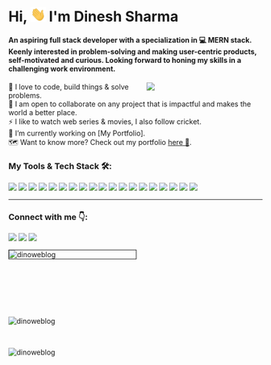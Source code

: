 <h1 align="left">Hi, <img src="https://raw.githubusercontent.com/srikanta30/srikanta30/main/assets/wave.gif" width="30px"> I'm Dinesh Sharma</h1>
<h4 align="left">An aspiring full stack developer with a specialization in 💻 MERN stack. Keenly interested in problem-solving and making user-centric products, self-motivated and curious. Looking forward to honing my skills in a challenging work environment.</h4>
<img align='right' src="https://c.tenor.com/aD7y5Tg9BzwAAAAC/web-design-modern-web-gif.gif" width="230">


<p align="left">
  🌱 I love to code, build things & solve problems. <br/>
   🤝 I am open to collaborate on any project that is impactful and makes the world a better place. <br/>
   ⚡ I like to watch web series & movies, I also follow cricket.<br/>
   🔭 I’m currently working on [My Portfolio].<br/>
  🗺️ Want to know more? Check out my portfolio <a href=""> here 🔗</a>. <br/>
</p>

<h3 align="left">My Tools & Tech Stack 🛠️:</h3>
<p align="left">

  
  <img src = "https://img.shields.io/badge/-HTML5-E34F26?style=flat&logo=html5&logoColor=white"> <img src = "https://img.shields.io/badge/-CSS3-1572B6?style=flat&logo=css3&logoColor=white"> <img src="https://img.shields.io/badge/-JavaScript-eed718?style=flat&logo=javascript&logoColor=ffffff"> <img src="https://img.shields.io/badge/-React-000000?style=flat&logo=react&logoColor=00c8ff"> <img src="https://img.shields.io/badge/-Redux-764abc?style=flat&logo=redux&logoColor=white"> <img src="https://img.shields.io/badge/-Bootstrap-563D7C?style=flat&logo=bootstrap&logoColor=white"> <img src="https://img.shields.io/badge/Material--UI-0081CB?logo=material-ui&logoColor=white"> <img src="https://img.shields.io/badge/styled--components-DB7093?style=flat&logo=styled-components&logoColor=white"> <img src="https://img.shields.io/badge/-MongoDB-4DB33D?style=flat&logo=mongodb&logoColor=FFFFFF"> <img src="https://img.shields.io/badge/redis-CC0000.svg?style=flat&logo=redis&logoColor=white"> <img src="https://img.shields.io/badge/-Node.js-3C873A?style=flat&logo=Node.js&logoColor=white"> <img src="https://img.shields.io/badge/Express.js-000000?style=flat&logo=express&logoColor=white"> <img src="https://img.shields.io/badge/Postman-FF6C37?style=flat&logo=Postman&logoColor=white"> <img src="https://img.shields.io/badge/npm-CB3837?style=flat&logo=npm&logoColor=white"> <img src="http://img.shields.io/badge/-Git-F1502F?style=flat&logo=git&logoColor=FFFFFF"> <img src="http://img.shields.io/badge/-Github-000000?style=flat&logo=github&logoColor=FFFFFF"> <img src="https://img.shields.io/badge/Netlify-00C7B7?style=flat&logo=netlify&logoColor=white"> <img src="https://img.shields.io/badge/Heroku-430098?style=flat&logo=heroku&logoColor=white"> <img src="http://img.shields.io/badge/-VS%20Code-007ACC?style=flat&logo=visual%20studio%20code&logoColor=white"> </p>

---




  <h3 align="left">Connect with me 👇:</h3>

  <p align="left">
    <a href="mailto:dinoweblog@gmail.com"><img src="https://img.shields.io/badge/-GMAIL-D14836?style=for-the-badge&logo=gmail&logoColor=white"></a> 
    <a href="https://in.linkedin.com/in/dino-web"><img src="https://img.shields.io/badge/-LINKEDIN-0077B5?style=for-the-badge&logo=linkedin&logoColor=white"></a>
    <a href="https://twitter.com/imD1nesh"><img src="https://img.shields.io/badge/-Twitter-1DA1F2?style=for-the-badge&logo=Twitter&logoColor=white"></a>
<!--     <a href="https://medium.com/"><img src="https://img.shields.io/badge/Medium-12100E?style=for-the-badge&logo=medium&logoColor=white"></a> -->

</p>

<!-- <p align="left">
  Show ❤️ by starring repositories you find useful.
  <br />
  Also, you can ⭐ or fork the repositories if you want to add a new feature or improve them.
  <br/>
  <br/>
</p> -->
<!-- <p align="left"> <img src="https://komarev.com/ghpvc/?username=dinoweblog-github-username&color=8e8cd8" alt="dinoweblog" /> </p> -->

<p><img width="50%" border="1" margin-bottom= "30" align="left" src="https://github-readme-stats.vercel.app/api/top-langs?username=dinoweblog&show_icons=true&locale=en&layout=compact" alt="dinoweblog" /></p> <br> <br><br><br><br><br><br>

<p>&nbsp;<img width="50%"  margin-top="30" align="left" src="https://github-readme-stats.vercel.app/api?username=dinoweblog&show_icons=true&locale=en" alt="dinoweblog" /></p> <br> 

<p><img width="50%" align="left" src="https://github-readme-streak-stats.herokuapp.com/?user=dinoweblog&" alt="dinoweblog" /></p>



